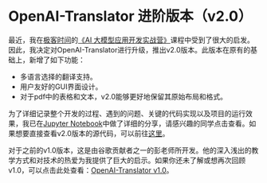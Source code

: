 # OpenAI-Translator 进阶版本（v2.0）

最近，我在[极客时间](https://time.geekbang.org/)的[《AI 大模型应用开发实战营》](https://u.geekbang.org/subject/llm/1005515)课程中受到了很大的启发。因此，我决定对OpenAI-Translator进行升级，推出v2.0版本。此版本在原有的基础上，新增了如下功能：

- 多语言选择的翻译支持。
- 用户友好的GUI界面设计。
- 对于pdf中的表格和文本，v2.0能够更好地保留其原始布局和格式。

为了详细记录整个开发的过程、遇到的问题、关键的代码实现以及项目的运行效果，我已在[Jupyter Notebook](https://github.com/carrotProgrammer/OPENAI_TRANSLATOR/blob/master/jupyter/%E4%BD%9C%E4%B8%9A%E6%8A%A5%E5%91%8A.ipynb)中做了详细的分享，请感兴趣的同学点击查看。如果想要直接查看v2.0版本的源代码，可以前往[这里](https://github.com/carrotProgrammer/OPENAI_TRANSLATOR/tree/master)。

对于之前的v1.0版本，这是由谷歌贡献者之一的彭老师所开发。他的深入浅出的教学方式和对技术的热爱为我提供了巨大的启示。如果你还未了解或想再次回顾v1.0，可以点击此处查看：[OpenAI-Translator v1.0](https://github.com/DjangoPeng/openai-quickstart/blob/main/openai-translator/README-CN.md)。
